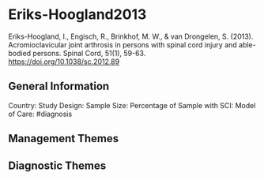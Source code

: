# Eriks-Hoogland2013
Eriks-Hoogland, I., Engisch, R., Brinkhof, M. W., & van Drongelen, S. (2013). Acromioclavicular joint arthrosis in persons with spinal cord injury and able-bodied persons. Spinal Cord, 51(1), 59-63. https://doi.org/10.1038/sc.2012.89 

## General Information
Country: 
Study Design: 
Sample Size: 
Percentage of Sample with SCI:
Model of Care: #diagnosis

## Management Themes


## Diagnostic Themes
